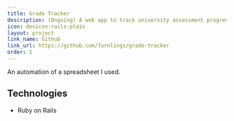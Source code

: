 ```yaml
---
title: Grade Tracker
description: (Ongoing) A web app to track university assessment progress and time spent on tasks.
icon: devicon-rails-plain
layout: project
link_name: Github
link_url: https://github.com/Turnlings/grade-tracker
order: 1
---
```

An automation of a spreadsheet I used.

## Technologies
- Ruby on Rails